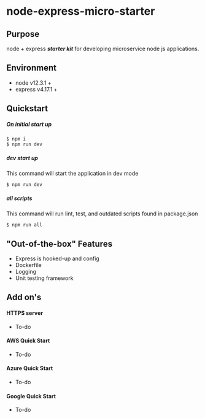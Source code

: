 # node-express-micro-starter

## Purpose
node + express **_starter kit_** for developing microservice node js applications.

## Environment 
- node v12.3.1 +
- express v4.17.1 +

## Quickstart

##### On initial start up
```
$ npm i
$ npm run dev
```
##### dev start up
This command will start the application in dev mode
```
$ npm run dev
```
##### all scripts
This command will run lint, test, and outdated scripts found in package.json
```
$ npm run all
```

## "Out-of-the-box" Features
- Express is hooked-up and config
- Dockerfile
- Logging
- Unit testing framework

## Add on's

#### HTTPS server
- To-do
#### AWS Quick Start
- To-do
#### Azure Quick Start
- To-do
#### Google Quick Start
- To-do

